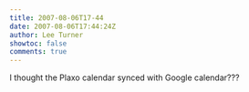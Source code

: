 ```yaml
---
title: 2007-08-06T17-44
date: 2007-08-06T17:44:24Z
author: Lee Turner
showtoc: false
comments: true
---
```


I thought the Plaxo calendar synced with Google calendar???

